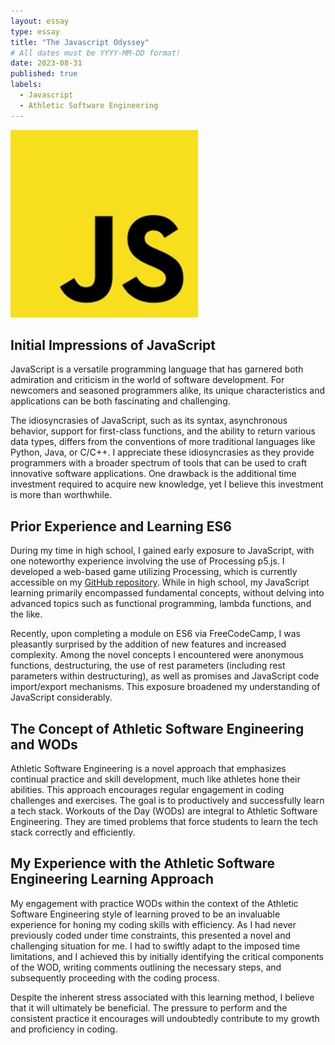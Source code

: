 ```yaml
---
layout: essay
type: essay
title: "The Javascript Odyssey"
# All dates must be YYYY-MM-DD format!
date: 2023-08-31
published: true
labels:
  - Javascript
  - Athletic Software Engineering
---
```


<img width="300px" class="rounded float-start pe-4" src="../img/js.png">

## Initial Impressions of JavaScript

JavaScript is a versatile programming language that has garnered both admiration and criticism in the world of software development. For newcomers and seasoned programmers alike, its unique characteristics and applications can be both fascinating and challenging. 

The idiosyncrasies of JavaScript, such as its syntax, asynchronous behavior, support for first-class functions, and the ability to return various data types, differs from the conventions of more traditional languages like Python, Java, or C/C++. I appreciate these idiosyncrasies as they provide programmers with a broader spectrum of tools that can be used to craft innovative software applications. One drawback is the additional time investment required to acquire new knowledge, yet I believe this investment is more than worthwhile.

## Prior Experience and Learning ES6

During my time in high school, I gained early exposure to JavaScript, with one noteworthy experience involving the use of Processing p5.js. I developed a web-based game utilizing Processing, which is currently accessible on my [GitHub repository](https://github.com/loellelam/Potato-Prevent). While in high school, my JavaScript learning primarily encompassed fundamental concepts, without delving into advanced topics such as functional programming, lambda functions, and the like.

Recently, upon completing a module on ES6 via FreeCodeCamp, I was pleasantly surprised by the addition of new features and increased complexity. Among the novel concepts I encountered were anonymous functions, destructuring, the use of rest parameters (including rest parameters within destructuring), as well as promises and JavaScript code import/export mechanisms. This exposure broadened my understanding of JavaScript considerably.

## The Concept of Athletic Software Engineering and WODs

Athletic Software Engineering is a novel approach that emphasizes continual practice and skill development, much like athletes hone their abilities. This approach encourages regular engagement in coding challenges and exercises. The goal is to productively and successfully learn a tech stack. Workouts of the Day (WODs) are integral to Athletic Software Engineering. They are timed problems that force students to learn the tech stack correctly and efficiently. 

## My Experience with the Athletic Software Engineering Learning Approach

My engagement with practice WODs within the context of the Athletic Software Engineering style of learning proved to be an invaluable experience for honing my coding skills with efficiency. As I had never previously coded under time constraints, this presented a novel and challenging situation for me. I had to swiftly adapt to the imposed time limitations, and I achieved this by initially identifying the critical components of the WOD, writing comments outlining the necessary steps, and subsequently proceeding with the coding process.

Despite the inherent stress associated with this learning method, I believe that it will ultimately be beneficial. The pressure to perform and the consistent practice it encourages will undoubtedly contribute to my growth and proficiency in coding.
